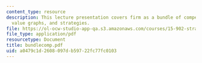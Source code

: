 ```yaml
---
content_type: resource
description: This lecture presentation covers firm as a bundle of competencies, options,
  value graphs, and strategies.
file: https://ol-ocw-studio-app-qa.s3.amazonaws.com/courses/15-902-strategic-management-i-fall-2006/a0479c1d2608097db59722fc77fc0103_bundlecomp.pdf
file_type: application/pdf
resourcetype: Document
title: bundlecomp.pdf
uid: a0479c1d-2608-097d-b597-22fc77fc0103
---
```

